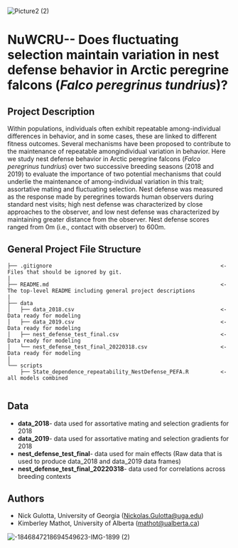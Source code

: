 

![Picture2 (2)](https://user-images.githubusercontent.com/56907107/168872856-4bbd7c7d-eb2d-42dc-ab8c-79e7b97adba5.jpg)

# NuWCRU-- Does fluctuating selection maintain variation in nest defense behavior in Arctic peregrine falcons (_Falco peregrinus tundrius_)?

## Project Description
Within populations, individuals often exhibit repeatable among-individual differences in behavior, and in some cases, these are linked to different fitness outcomes. Several mechanisms have been proposed to contribute to the maintenance of repeatable amongindividual variation in behavior. Here we study nest defense behavior in Arctic peregrine falcons (_Falco peregrinus tundrius_) over two successive breeding seasons (2018 and 2019) to evaluate the importance of two potential mechanisms that could underlie the maintenance of among-individual variation in this trait; assortative mating and fluctuating selection. Nest defense was measured as the response made by peregrines towards human observers during standard nest visits; high nest defense was characterized by close approaches to the observer, and low nest defense was characterized by maintaining greater distance from the observer. Nest defense scores ranged from 0m (i.e., contact with observer) to 600m.


## General Project File Structure

```
├── .gitignore                                                     <- Files that should be ignored by git. 
|
├── README.md                                                      <- The top-level README including general project descriptions
|
├── data
│   ├── data_2018.csv                                              <- Data ready for modeling
│   ├── data_2019.csv                                              <- Data ready for modeling
│   ├── nest_defense_test_final.csv                                <- Data ready for modeling
│   └── nest_defense_test_final_20220318.csv                       <- Data ready for modeling
│
└── scripts
    ├── State_dependence_repeatability_NestDefense_PEFA.R          <- all models combined


```

## Data 
  * **data_2018**- data used for assortative mating and selection gradients for 2018
  * **data_2019**- data used for assortative mating and selection gradients for 2018 
  * **nest_defense_test_final**- data used for main effects (Raw data that is used to produce data_2018 and data_2019 data frames)
  * **nest_defense_test_final_20220318**- data used for correlations across breeding contexts

## Authors
* Nick Gulotta, University of Georgia (Nickolas.Gulotta@uga.edu)
* Kimberley Mathot, University of Alberta (mathot@ualberta.ca)



![-1846847218694549623-IMG-1899 (2)](https://user-images.githubusercontent.com/56907107/168872653-f2781383-3ddc-4248-867f-582677ed9696.JPG)

